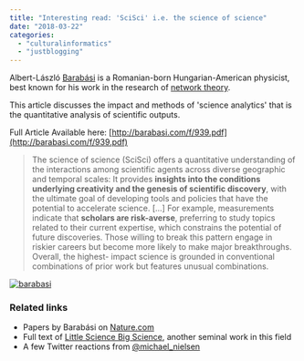 ```yaml
---
title: "Interesting read: 'SciSci' i.e. the science of science"
date: "2018-03-22"
categories: 
  - "culturalinformatics"
  - "justblogging"
---
```


Albert-László [Barabási](https://en.wikipedia.org/wiki/Albert-L%C3%A1szl%C3%B3_Barab%C3%A1si) is a Romanian-born Hungarian-American physicist, best known for his work in the research of [network theory](http://barabasi.com/book/linked).

This article discusses the impact and methods of 'science analytics' that is the quantitative analysis of scientific outputs.

Full Article Available here: [http://barabasi.com/f/939.pdf](http://barabasi.com/f/939.pdf)

> The science of science (SciSci) offers a quantitative understanding of the interactions among scientific agents across diverse geographic and temporal scales: It provides **insights into the conditions underlying creativity and the genesis of scientific discovery**, with the ultimate goal of developing tools and policies that have the potential to accelerate science. \[...\] For example, measurements indicate that **scholars are risk-averse**, preferring to study topics related to their current expertise, which constrains the potential of future discoveries. Those willing to break this pattern engage in riskier careers but become more likely to make major breakthroughs. Overall, the highest- impact science is grounded in conventional combinations of prior work but features unusual combinations.

[![barabasi](/media/static/blog_img/barabasi.png)](http://barabasi.com/f/939.pdf)

### Related links

- Papers by Barabási on [Nature.com](https://www.nature.com/search?journal=srep&q=Albert-L%C3%A1szl%C3%B3%20Barab%C3%A1si&subject=)
- Full text of [Little Science Big Science](http://derekdesollaprice.org/little-science-big-science-full-text/), another seminal work in this field
- A few Twitter reactions from [@michael\_nielsen](https://twitter.com/michael_nielsen/status/971949129751396352)
